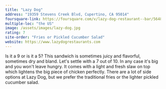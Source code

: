 ```yaml
---
title: "Lazy Dog"
address: "19359 Stevens Creek Blvd, Cupertino, CA 95014"
foursquare-link: https://foursquare.com/v/lazy-dog-restaurant--bar/5648f7c6498ef650030e84ae
multiple-loc: "the US"
image: /assets/images/lazy-dog.jpg
rating: 7
site-order: "Fries or Pickled Cucumber Salad"
website: https://www.lazydogrestaurants.com
---
```


Is it a 9 or is it a 5? This sandwich is sometimes juicy and flavorful, sometimes dry and bland. Let's settle with a 7
out of 10. In any case it's big and you won't leave hungry. It comes with a light and fresh slaw on top which lightens
the big piece of chicken perfectly. There are a lot of side options at Lazy Dog, but we prefer the traditional fries
or the lighter pickled cucumber salad.
